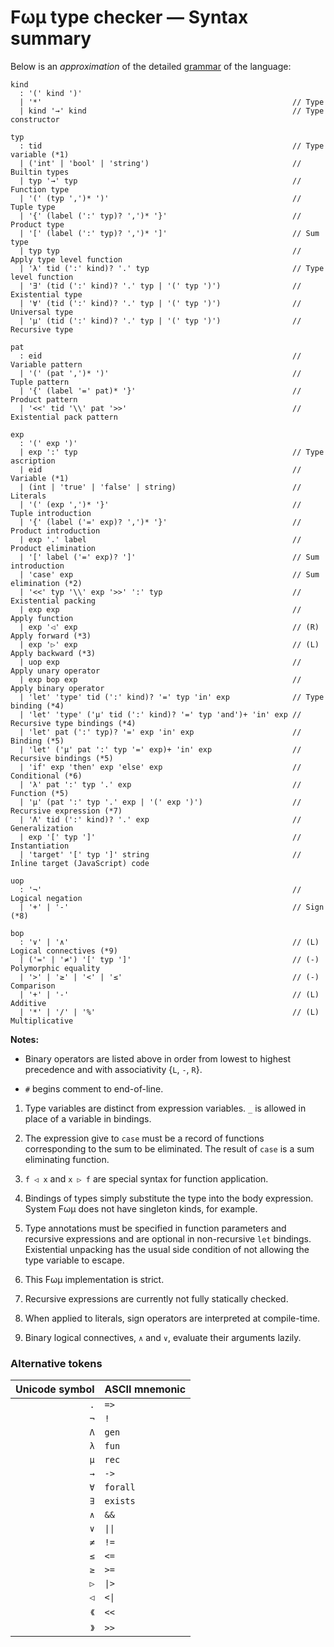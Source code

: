# Fωμ type checker &mdash; Syntax summary

Below is an _approximation_ of the detailed
[grammar](src/main/FomParser/Grammar.mly) of the language:

```g4
kind
  : '(' kind ')'
  | '*'                                                        // Type
  | kind '→' kind                                              // Type constructor

typ
  : tid                                                        // Type variable (*1)
  | ('int' | 'bool' | 'string')                                // Builtin types
  | typ '→' typ                                                // Function type
  | '(' (typ ',')* ')'                                         // Tuple type
  | '{' (label (':' typ)? ',')* '}'                            // Product type
  | '[' (label (':' typ)? ',')* ']'                            // Sum type
  | typ typ                                                    // Apply type level function
  | 'λ' tid (':' kind)? '.' typ                                // Type level function
  | '∃' (tid (':' kind)? '.' typ | '(' typ ')')                // Existential type
  | '∀' (tid (':' kind)? '.' typ | '(' typ ')')                // Universal type
  | 'μ' (tid (':' kind)? '.' typ | '(' typ ')')                // Recursive type

pat
  : eid                                                        // Variable pattern
  | '(' (pat ',')* ')'                                         // Tuple pattern
  | '{' (label '=' pat)* '}'                                   // Product pattern
  | '<<' tid '\\' pat '>>'                                     // Existential pack pattern

exp
  : '(' exp ')'
  | exp ':' typ                                                // Type ascription
  | eid                                                        // Variable (*1)
  | (int | 'true' | 'false' | string)                          // Literals
  | '(' (exp ',')* '}'                                         // Tuple introduction
  | '{' (label ('=' exp)? ',')* '}'                            // Product introduction
  | exp '.' label                                              // Product elimination
  | '[' label ('=' exp)? ']'                                   // Sum introduction
  | 'case' exp                                                 // Sum elimination (*2)
  | '<<' typ '\\' exp '>>' ':' typ                             // Existential packing
  | exp exp                                                    // Apply function
  | exp '◁' exp                                                // (R) Apply forward (*3)
  | exp '▷' exp                                                // (L) Apply backward (*3)
  | uop exp                                                    // Apply unary operator
  | exp bop exp                                                // Apply binary operator
  | 'let' 'type' tid (':' kind)? '=' typ 'in' exp              // Type binding (*4)
  | 'let' 'type' ('μ' tid (':' kind)? '=' typ 'and')+ 'in' exp // Recursive type bindings (*4)
  | 'let' pat (':' typ)? '=' exp 'in' exp                      // Binding (*5)
  | 'let' ('μ' pat ':' typ '=' exp)+ 'in' exp                  // Recursive bindings (*5)
  | 'if' exp 'then' exp 'else' exp                             // Conditional (*6)
  | 'λ' pat ':' typ '.' exp                                    // Function (*5)
  | 'μ' (pat ':' typ '.' exp | '(' exp ')')                    // Recursive expression (*7)
  | 'Λ' tid (':' kind)? '.' exp                                // Generalization
  | exp '[' typ ']'                                            // Instantiation
  | 'target' '[' typ ']' string                                // Inline target (JavaScript) code

uop
  : '¬'                                                        // Logical negation
  | '+' | '-'                                                  // Sign (*8)

bop
  : '∨' | '∧'                                                  // (L) Logical connectives (*9)
  | ('=' | '≠') '[' typ ']'                                    // (-) Polymorphic equality
  | '>' | '≥' | '<' | '≤'                                      // (-) Comparison
  | '+' | '-'                                                  // (L) Additive
  | '*' | '/' | '%'                                            // (L) Multiplicative
```

**Notes:**

- Binary operators are listed above in order from lowest to highest precedence
  and with associativity {`L`, `-`, `R`}.

- `#` begins comment to end-of-line.

1. Type variables are distinct from expression variables. `_` is allowed in
   place of a variable in bindings.

2. The expression give to `case` must be a record of functions corresponding to
   the sum to be eliminated. The result of `case` is a sum eliminating function.

3. `f ◁ x` and `x ▷ f` are special syntax for function application.

4. Bindings of types simply substitute the type into the body expression. System
   Fωμ does not have singleton kinds, for example.

5. Type annotations must be specified in function parameters and recursive
   expressions and are optional in non-recursive `let` bindings. Existential
   unpacking has the usual side condition of not allowing the type variable to
   escape.

6. This Fωμ implementation is strict.

7. Recursive expressions are currently not fully statically checked.

8. When applied to literals, sign operators are interpreted at compile-time.

9. Binary logical connectives, `∧` and `∨`, evaluate their arguments lazily.

### Alternative tokens

| Unicode symbol | ASCII mnemonic            |
| -------------: | :------------------------ |
|            `.` | `=>`                      |
|            `¬` | `!`                       |
|            `Λ` | `gen`                     |
|            `λ` | `fun`                     |
|            `μ` | `rec`                     |
|            `→` | `->`                      |
|            `∀` | `forall`                  |
|            `∃` | `exists`                  |
|            `∧` | `&&`                      |
|            `∨` | <code>&#124;&#124;</code> |
|            `≠` | `!=`                      |
|            `≤` | `<=`                      |
|            `≥` | `>=`                      |
|            `▷` | <code>&#124;&gt;</code>   |
|            `◁` | <code>&lt;&#124;</code>   |
|           `《` | `<<`                      |
|           `》` | `>>`                      |
